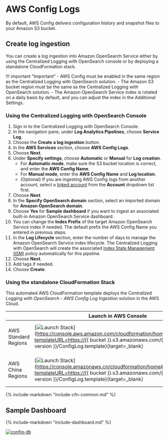 # AWS Config Logs
By default, AWS Config delivers configuration history and snapshot files to your Amazon S3 bucket.

## Create log ingestion
You can create a log ingestion into Amazon OpenSearch Service either by using the Centralized Logging with OpenSearch console or by deploying a standalone CloudFormation stack.

!!! important "Important"
    - AWS Config must be enabled in the same region as the Centralized Logging with OpenSearch solution.
    - The Amazon S3 bucket region must be the same as the Centralized Logging with OpenSearch solution.
    - The Amazon OpenSearch Service index is rotated on a daily basis by default, and you can adjust the index in the Additional Settings.

### Using the Centralized Logging with OpenSearch Console
1. Sign in to the Centralized Logging with OpenSearch Console.
2. In the navigation pane, under **Log Analytics Pipelines**, choose **Service Log**.
3. Choose the **Create a log ingestion** button.
4. In the **AWS Services** section, choose **AWS Config Logs**.
5. Choose **Next**.
6. Under **Specify settings**, choose **Automatic** or **Manual** for **Log creation**.
    - For **Automatic mode**, make sure the S3 bucket location is correct, and enter the **AWS Config Name**.
    - For **Manual mode**, enter the **AWS Config Name** and **Log location**.
    - (Optional) If you are ingesting AWS Config logs from another account, select a [linked account](../link-account/index.md) from the **Account** dropdown list first.
7. Choose **Next**.
8. In the **Specify OpenSearch domain** section, select an imported domain for **Amazon OpenSearch domain**.
9. Choose **Yes** for **Sample dashboard** if you want to ingest an associated built-in Amazon OpenSearch Service dashboard.
10. You can change the **Index Prefix** of the target Amazon OpenSearch Service index if needed. The default prefix the AWS Config Name you entered in previous steps.
11. In the **Log Lifecycle** section, enter the number of days to manage the Amazon OpenSearch Service index lifecycle. The Centralized Logging with OpenSearch will create the associated [Index State Management (ISM)](https://opensearch.org/docs/latest/im-plugin/ism/index/) policy automatically for this pipeline.
12. Choose **Next**.
13. Add tags if needed.
14. Choose **Create**.

### Using the standalone CloudFormation Stack
This automated AWS CloudFormation template deploys the *Centralized Logging with OpenSearch - AWS Config Log Ingestion* solution in the AWS Cloud.

|                      | Launch in AWS Console                                        | Download Template                                            |
| -------------------- | ------------------------------------------------------------ | ------------------------------------------------------------ |
| AWS Standard Regions | [![Launch Stack](../../images/launch-stack.png)](https://console.aws.amazon.com/cloudformation/home#/stacks/new?templateURL=https://{{ bucket }}.s3.amazonaws.com/{{ solution }}/{{ version }}/ConfigLog.template){target=_blank} | [Template](https://{{ bucket }}.s3.amazonaws.com/{{ solution }}/{{ version }}/ConfigLog.template) |
| AWS China Regions    | [![Launch Stack](../../images/launch-stack.png)](https://console.amazonaws.cn/cloudformation/home#/stacks/new?templateURL=https://{{ bucket }}.s3.amazonaws.com/{{ solution }}/{{ version }}/ConfigLog.template){target=_blank} | [Template](https://{{ bucket }}.s3.amazonaws.com/{{ solution }}/{{ version }}/ConfigLog.template) |

{%
include-markdown "include-cfn-common.md"
%}

## Sample Dashboard
{%
include-markdown "include-dashboard.md"
%}

[![config-db]][config-db]


[config-db]: ../../images/dashboards/config-db.png